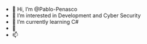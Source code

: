 - 👋 Hi, I’m @Pablo-Penasco
- 👀 I’m interested in Development and Cyber Security
- 🌱 I’m currently learning C#
- 💞️  
- 📫 

<!---
Pablo-Penasco/Pablo-Penasco is a ✨ special ✨ repository because its `README.md` (this file) appears on your GitHub profile.
You can click the Preview link to take a look at your changes.
--->
